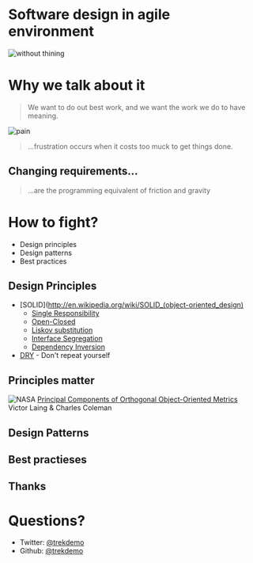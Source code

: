 # Software design in agile environment
![without thining](http://i.imgur.com/Jp5fYlk.gif)



# Why we talk about it
> We want to do out best work, and we want the work we do to have meaning.


![pain](http://i.imgur.com/Iiee3.gif)
> ...frustration occurs when it costs too muck to get things done.

<!-- When you have to dig into -->

<!-- * someone else's -->
<!-- * legacy -->
<!-- * untested code -->


## Changing requirements...
> ...are the programming equivalent of friction and gravity



# How to fight?
* Design principles
* Design patterns
* Best practices


## Design Principles
* [SOLID](http://en.wikipedia.org/wiki/SOLID_(object-oriented_design)
    * [Single Responsibility](http://en.wikipedia.org/wiki/Single_responsibility_principle)
    * [Open-Closed](http://en.wikipedia.org/wiki/Open/closed_principle)
    * [Liskov substitution](http://en.wikipedia.org/wiki/Liskov_substitution_principle)
    * [Interface Segregation](http://en.wikipedia.org/wiki/Interface_segregation_principle)
    * [Dependency Inversion](http://en.wikipedia.org/wiki/Dependency_inversion_principle)
* [DRY](http://en.wikipedia.org/wiki/Don%27t_Repeat_Yourself) - Don't repeat
  yourself


## Principles matter
![NASA](http://www.basenow.net/wp-content/meatball.jpg)
[Principal Components of Orthogonal Object-Oriented Metrics](http://citeseerx.ist.psu.edu/viewdoc/download;jsessionid=A88659317513BFB45FC68DB9DF45D152?doi=10.1.1.95.6760&rep=rep1&type=pdf)
Victor Laing & Charles Coleman


## Design Patterns


## Best practieses



## Thanks
# Questions?

* Twitter: [@trekdemo](http://twitter.com/trekdemo)
* Github: [@trekdemo](http://github.com/trekdemo)
